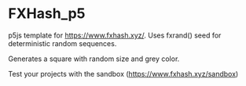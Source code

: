# FXHash_p5 

p5js template for https://www.fxhash.xyz/. Uses fxrand() seed for deterministic random sequences.

Generates a square with random size and grey color. 

Test your projects with the sandbox (https://www.fxhash.xyz/sandbox)




 
